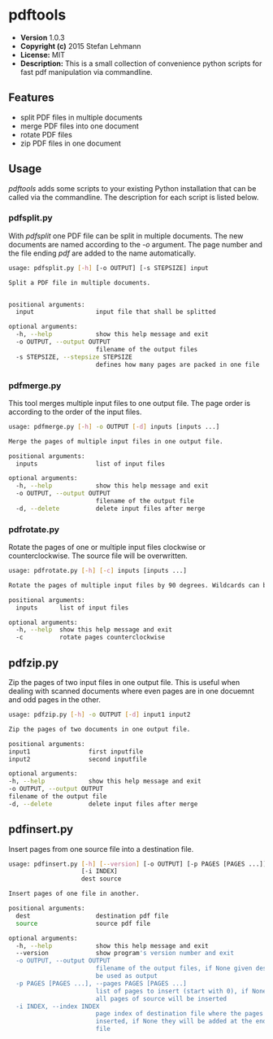 pdftools
========
* **Version** 1.0.3
* **Copyright (c)** 2015 Stefan Lehmann
* **License:** MIT
* **Description:** This is a small collection of convenience python scripts for fast pdf manipulation via commandline.

## Features

* split PDF files in multiple documents
* merge PDF files into one document
* rotate PDF files
* zip PDF files in one document

## Usage

*pdftools* adds some scripts to your existing Python installation that
can be called via the commandline. The description for each script is
listed below.

### pdfsplit.py
With *pdfsplit* one PDF file can be split in multiple documents. The new documents are named according to the *-o* argument. The page number and the file ending *pdf* are added to the name automatically.

```bash
usage: pdfsplit.py [-h] [-o OUTPUT] [-s STEPSIZE] input

Split a PDF file in multiple documents.


positional arguments:
  input                 input file that shall be splitted

optional arguments:
  -h, --help            show this help message and exit
  -o OUTPUT, --output OUTPUT
                        filename of the output files
  -s STEPSIZE, --stepsize STEPSIZE
                        defines how many pages are packed in one file
```

### pdfmerge.py
This tool merges multiple input files to one output file. The page order is according to the order of the input files.

```bash
usage: pdfmerge.py [-h] -o OUTPUT [-d] inputs [inputs ...]

Merge the pages of multiple input files in one output file.

positional arguments:
  inputs                list of input files

optional arguments:
  -h, --help            show this help message and exit
  -o OUTPUT, --output OUTPUT
                        filename of the output file
  -d, --delete          delete input files after merge
```

### pdfrotate.py
Rotate the pages of one or multiple input files clockwise or counterclockwise. The source file will be overwritten.
```bash
usage: pdfrotate.py [-h] [-c] inputs [inputs ...]

Rotate the pages of multiple input files by 90 degrees. Wildcards can be used.

positional arguments:
  inputs      list of input files

optional arguments:
  -h, --help  show this help message and exit
  -c          rotate pages counterclockwise
```

## pdfzip.py
Zip the pages of two input files in one output file. This is useful when
dealing with scanned documents where even pages are in one docuemnt and
odd pages in the other.

```bash
usage: pdfzip.py [-h] -o OUTPUT [-d] input1 input2

Zip the pages of two documents in one output file.

positional arguments:
input1                first inputfile
input2                second inputfile

optional arguments:
-h, --help            show this help message and exit
-o OUTPUT, --output OUTPUT
filename of the output file
-d, --delete          delete input files after merge
```

## pdfinsert.py
Insert pages from one source file into a destination file.
```bash
usage: pdfinsert.py [-h] [--version] [-o OUTPUT] [-p PAGES [PAGES ...]]
                    [-i INDEX]
                    dest source

Insert pages of one file in another.

positional arguments:
  dest                  destination pdf file
  source                source pdf file

optional arguments:
  -h, --help            show this help message and exit
  --version             show program's version number and exit
  -o OUTPUT, --output OUTPUT
                        filename of the output files, if None given dest will
                        be used as output
  -p PAGES [PAGES ...], --pages PAGES [PAGES ...]
                        list of pages to insert (start with 0), if None given
                        all pages of source will be inserted
  -i INDEX, --index INDEX
                        page index of destination file where the pages will be
                        inserted, if None they will be added at the end of the
                        file
```
